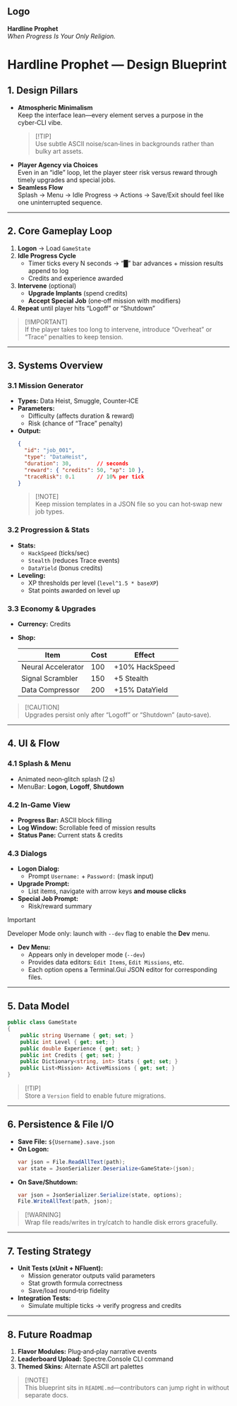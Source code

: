 ## Logo



**Hardline Prophet**\
*When Progress Is Your Only Religion.*

# Hardline Prophet — Design Blueprint

## 1. Design Pillars

- **Atmospheric Minimalism**\
  Keep the interface lean—every element serves a purpose in the cyber‑CLI vibe.
  > [!TIP]\
  > Use subtle ASCII noise/scan‑lines in backgrounds rather than bulky art assets.
- **Player Agency via Choices**\
  Even in an “idle” loop, let the player steer risk versus reward through timely upgrades and special jobs.
- **Seamless Flow**\
  Splash → Menu → Idle Progress → Actions → Save/Exit should feel like one uninterrupted sequence.

---

## 2. Core Gameplay Loop

1. **Logon** → Load `GameState`
2. **Idle Progress Cycle**
   - Timer ticks every N seconds → “█” bar advances + mission results append to log
   - Credits and experience awarded
3. **Intervene** (optional)
   - **Upgrade Implants** (spend credits)
   - **Accept Special Job** (one‑off mission with modifiers)
4. **Repeat** until player hits “Logoff” or “Shutdown”

> [!IMPORTANT]\
> If the player takes too long to intervene, introduce “Overheat” or “Trace” penalties to keep tension.

---

## 3. Systems Overview

### 3.1 Mission Generator

- **Types:** Data Heist, Smuggle, Counter‑ICE
- **Parameters:**
  - Difficulty (affects duration & reward)
  - Risk (chance of “Trace” penalty)
- **Output:**
  ```json
  {
    "id": "job_001",
    "type": "DataHeist",
    "duration": 30,        // seconds
    "reward": { "credits": 50, "xp": 10 },
    "traceRisk": 0.1       // 10% per tick
  }
  ```
  > [!NOTE]\
  > Keep mission templates in a JSON file so you can hot‑swap new job types.

### 3.2 Progression & Stats

- **Stats:**
  - `HackSpeed` (ticks/sec)
  - `Stealth` (reduces Trace events)
  - `DataYield` (bonus credits)
- **Leveling:**
  - XP thresholds per level (`level^1.5 * baseXP`)
  - Stat points awarded on level up

### 3.3 Economy & Upgrades

- **Currency:** Credits
- **Shop:**

  | Item               | Cost | Effect         |
  | ------------------ | ---- | -------------- |
  | Neural Accelerator | 100  | +10% HackSpeed |
  | Signal Scrambler   | 150  | +5 Stealth     |
  | Data Compressor    | 200  | +15% DataYield |

> [!CAUTION]\
> Upgrades persist only after “Logoff” or “Shutdown” (auto‑save).

---

## 4. UI & Flow

### 4.1 Splash & Menu

- Animated neon‑glitch splash (2 s)
- MenuBar: **Logon**, **Logoff**, **Shutdown**

### 4.2 In‑Game View

- **Progress Bar:** ASCII block filling
- **Log Window:** Scrollable feed of mission results
- **Status Pane:** Current stats & credits

### 4.3 Dialogs

- **Logon Dialog:**  
  - Prompt `Username:` + `Password:` (mask input)
- **Upgrade Prompt:**  
  - List items, navigate with arrow keys **and mouse clicks**
- **Special Job Prompt:**  
  - Risk/reward summary

> [!IMPORTANT]
> Developer Mode only: launch with `--dev` flag to enable the **Dev** menu.

- **Dev Menu:**  
  - Appears only in developer mode (`--dev`)
  - Provides data editors: `Edit Items`, `Edit Missions`, etc.
  - Each option opens a Terminal.Gui JSON editor for corresponding files.

---

## 5. Data Model

```csharp
public class GameState
{
    public string Username { get; set; }
    public int Level { get; set; }
    public double Experience { get; set; }
    public int Credits { get; set; }
    public Dictionary<string, int> Stats { get; set; }
    public List<Mission> ActiveMissions { get; set; }
}
```

> [!TIP]\
> Store a `Version` field to enable future migrations.

---

## 6. Persistence & File I/O

- **Save File:** `${Username}.save.json`
- **On Logon:**
  ```csharp
  var json = File.ReadAllText(path);
  var state = JsonSerializer.Deserialize<GameState>(json);
  ```
- **On Save/Shutdown:**
  ```csharp
  var json = JsonSerializer.Serialize(state, options);
  File.WriteAllText(path, json);
  ```

> [!WARNING]\
> Wrap file reads/writes in try/catch to handle disk errors gracefully.

---

## 7. Testing Strategy

- **Unit Tests (xUnit + NFluent):**
  - Mission generator outputs valid parameters
  - Stat growth formula correctness
  - Save/load round‑trip fidelity
- **Integration Tests:**
  - Simulate multiple ticks → verify progress and credits

---

## 8. Future Roadmap

1. **Flavor Modules:** Plug‑and‑play narrative events
2. **Leaderboard Upload:** Spectre.Console CLI command
3. **Themed Skins:** Alternate ASCII art palettes

> [!NOTE]\
> This blueprint sits in `README.md`—contributors can jump right in without separate docs.


